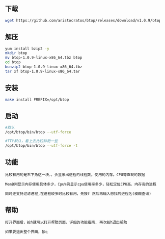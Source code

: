 ## 下载

```bash
wget https://github.com/aristocratos/btop/releases/download/v1.0.9/btop-1.0.9-linux-x86_64.tbz
```



## 解压

```bash
yum install bzip2 -y
mkdir btop
mv btop-1.0.9-linux-x86_64.tbz btop
cd btop
bunzip2 btop-1.0.9-linux-x86_64.tbz
tar xf btop-1.0.9-linux-x86_64.tar
```



## 安装

```bash
make install PREFIX=/opt/btop
```



## 启动

```bash
#默认
/opt/btop/bin/btop --utf-force

#TTY默认，看上去比较鲜艳一些
/opt/btop/bin/btop --utf-force -t
```



## 功能

```
比较有用的是右下角这一块，，会显示出进程的线程数，使用的内存，CPU等直观的数据

MemB列显示内存使用具体多少，Cpu%例显示cpu使用率多少，轻松定位CPU高，内存高的进程

同时还支持过滤进程,在进程较多时比较有用，先按f 然后再输入想找的进程名(模糊查询)
```



## 帮助

```
打开界面后，按h就可以打开帮助页面，详细的功能指南, 再次按h退出帮助

如果要退出整个界面，按q
```

